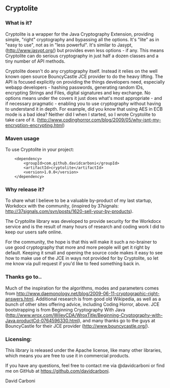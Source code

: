 
Cryptolite
----------


### What is it?

Cryptolite is a wrapper for the Java Cryptography Extension, providing simple, "right" cryptography and bypassing all the options. It's "lite" as in "easy to use", not as in "less powerful". It's similar to Jasypt, (http://www.jasypt.org/) but provides even less options - if any. This means Cryptolite can do serious cryptography in just half a dozen classes and a tiny number of API methods. 

Cryptolite doesn't do any cryptography itself. Instead it relies on the well known open source BouncyCastle JCE provider to do the heavy lifting. The API is focused explicitly on providing the things developers need, especially webapp developers - hashing passwords, generating random IDs, encrypting Strings and Files, digital signatures and key exchange. No options means under the covers it just does what's most appropriate - and if necessary pragmatic - enabling you to use cryptography without having to understand it in depth. For example, did you know that using AES in ECB mode is a bad idea? Neither did I when I started, so I wrote Cryptolite to take care of it. (http://www.codinghorror.com/blog/2009/05/why-isnt-my-encryption-encrypting.html)


### Maven usage

To use Cryptolite in your project:

		<dependency>
			<groupId>com.github.davidcarboni</groupId>
			<artifactId>cryptolite</artifactId>
			<version>1.0.0</version>
		</dependency>


### Why release it?

To share what I believe to be a valuable by-product of my last startup, Workdocx with the community, (inspired by 37signals: http://37signals.com/svn/posts/1620-sell-your-by-products).

The Cryptolite library was developed to provide security for the Workdocx service and is the result of many hours of research and coding work I did to keep our users safe online.

For the community, the hope is that this will make it such a no-brainer to use good cryptography that more and more people will get it right by default. Keeping it small and opening the source code makes it easy to see how to make use of the JCE in ways not provided for by Cryptolite, so let me know via pull request if you'd like to feed something back in.


### Thanks go to..

Much of the inspiration for the algorithms, modes and parameters comes from http://www.daemonology.net/blog/2009-06-11-cryptographic-right-answers.html. Additional research is from good old Wikipedia, as well as a bunch of other sites offering advice, including Coding Horror, above. JCE bootstrapping is from Beginning Cryptography With Java (http://www.wrox.com/WileyCDA/WroxTitle/Beginning-Cryptography-with-Java.productCd-0764596330.html), and many thanks go to the guys at BouncyCastle for their JCE provider (http://www.bouncycastle.org/).


### Licensing:

This library is released under the Apache license, like many other libraries, which means you are free to use it in commercial products.

If you have any questions, feel free to contact me via @davidcarboni or find me on GitHub at https://github.com/davidcarboni.

David Carboni


